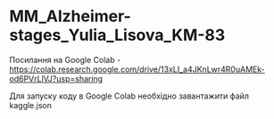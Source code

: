 # MM_Alzheimer-stages_Yulia_Lisova_KM-83
Посилання на Google Colab - https://colab.research.google.com/drive/13xLI_a4JKnLwr4R0uAMEk-od6PVrLlVJ?usp=sharing

Для запуску коду в Google Colab необхідно завантажити файл kaggle.json
